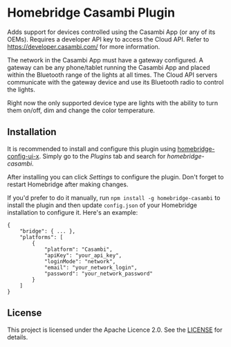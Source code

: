 # Homebridge Casambi Plugin

Adds support for devices controlled using the Casambi App (or any of its OEMs). Requires a developer API key to access the Cloud API. Refer to https://developer.casambi.com/ for more information.

The network in the Casambi App must have a gateway configured. A gateway can be any phone/tablet running the Casambi App and placed within the Bluetooth range of the lights at all times. The Cloud API servers communicate with the gateway device and use its Bluetooth radio to control the lights.

Right now the only supported device type are lights with the ability to turn them on/off, dim and change the color temperature.

## Installation

It is recommended to install and configure this plugin using [homebridge-config-ui-x](https://github.com/oznu/homebridge-config-ui-x#readme). Simply go to the *Plugins* tab and search for *homebridge-casambi*.

After installing you can click *Settings* to configure the plugin. Don't forget to restart Homebridge after making changes.

If you'd prefer to do it manually, run ```npm install -g homebridge-casambi``` to install the plugin and then update ```config.json``` of your Homebridge installation to configure it. Here's an example:

```
{
    "bridge": { ... },
    "platforms": [
        {
            "platform": "Casambi",
            "apiKey": "your_api_key",
            "loginMode": "network",
            "email": "your_network_login",
            "password": "your_network_password"
        }
    ]
}
```

## License

This project is licensed under the Apache Licence 2.0. See the [LICENSE](LICENSE) for details.
